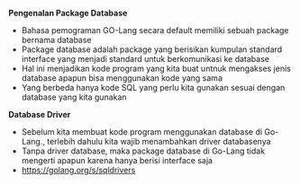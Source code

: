 **Pengenalan Package Database**
- Bahasa pemograman GO-Lang secara default memiliki sebuah package bernama database
- Package database adalah package yang berisikan kumpulan standard interface yang menjadi standard untuk berkomunikasi ke database
- Hal ini menjadikan kode program yang kita buat untnuk mengakses jenis database apapun bisa menggunakan kode yang sama
- Yang berbeda hanya kode SQL yang perlu kita gunakan sesuai dengan database yang kita gunakan

**Database Driver**
- Sebelum kita membuat kode program menggunakan database di Go-Lang., terlebih dahulu kita wajib menambahkan driver databasenya
- Tanpa driver database, maka package database di Go-Lang tidak mengerti apapun karena hanya berisi interface saja
- https://golang.org/s/sqldrivers

